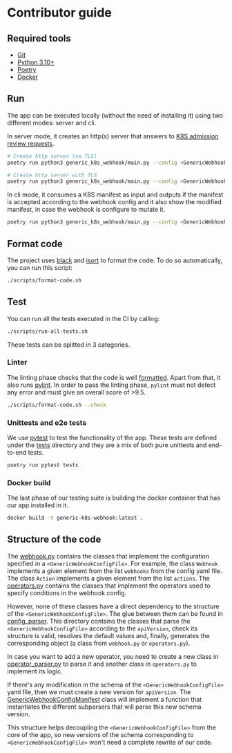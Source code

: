 # Contributor guide

## Required tools

- [Git](https://git-scm.com/downloads)
- [Python 3.10+](https://www.python.org/downloads/)
- [Poetry](https://python-poetry.org/docs/)
- [Docker](https://docs.docker.com/install/)

## Run

The app can be executed locally (without the need of installing it) using two different modes: server and cli.

In server mode, it creates an http(s) server that answers to [K8S admission review requests](https://kubernetes.io/docs/reference/access-authn-authz/extensible-admission-controllers/#webhook-request-and-response).

```bash
# Create http server (no TLS)
poetry run python3 generic_k8s_webhook/main.py --config <GenericWebhookConfigFile> server --port <port>

# Create http server with TLS
poetry run python3 generic_k8s_webhook/main.py --config <GenericWebhookConfigFile> server --port <port> --cert-file <cert.pem> --key-file <key.pem>
```

In cli mode, it consumes a K8S manifest as input and outputs if the manifest is accepted according to the webhook config and it also show the modified manifest, in case the webhook is configure to mutate it.

```bash
poetry run python3 generic_k8s_webhook/main.py --config <GenericWebhookConfigFile> cli --k8s-manifest <k8s-manifest.yaml> --wh-name <name>
```

## Format code

The project uses [black](https://black.readthedocs.io/en/stable/) and [isort](https://pycqa.github.io/isor) to format the code. To do so automatically, you can run this script:

```bash
./scripts/format-code.sh
```

## Test

You can run all the tests executed in the CI by calling:

```bash
./scripts/run-all-tests.sh
```

These tests can be splitted in 3 categories.

### Linter

The linting phase checks that the code is well [formatted](#format-code). Apart from that, it also runs [pylint](https://www.pylint.org/). In order to pass the linting phase, `pylint` must not detect any error and must give an overall score of >9.5.

```bash
./scripts/format-code.sh --check
```

### Unittests and e2e tests

We use [pytest](https://docs.pytest.org/en/7.3.x/) to test the functionality of the app. These tests are defined under the [tests](../tests/) directory and they are a mix of both pure unittests and end-to-end tests.

```bash
poetry run pytest tests
```

### Docker build

The last phase of our testing suite is building the docker container that has our app installed in it.

```bash
docker build -t generic-k8s-webhook:latest .
```

## Structure of the code

The [webhook.py](../generic_k8s_webhook/webhook.py) contains the classes that implement the configuration specified in a `<GenericWebhookConfigFile>`. For example, the class `Webhook` implements a given element from the list `webhooks` from the config yaml file. The class `Action` implements a given element from the list `actions`. The [operators.py](../generic_k8s_webhook/operators.py) contains the classes that implement the operators used to specify conditions in the webhook config.

However, none of these classes have a direct dependency to the structure of the `<GenericWebhookConfigFile>`. The glue between them can be found in [config_parser](../generic_k8s_webhook/config_parser/). This directory contains the classes that parse the `<GenericWebhookConfigFile>` according to the `apiVersion`, check its structure is valid, resolves the default values and, finally, generates the corresponding object (a class from `webhook.py` or `operators.py`).

In case you want to add a new operator, you need to create a new class in [operator_parser.py](../generic_k8s_webhook/config_parser/operator_parser.py) to parse it and another class in `operators.py` to implement its logic.

If there's any modification in the schema of the `<GenericWebhookConfigFile>` yaml file, then we must create a new version for `apiVersion`. The [GenericWebhookConfigManifest](../generic_k8s_webhook/config_parser/entrypoint.py) class will implement a function that instantiates the different subparsers that will parse this new schema version.

This structure helps decoupling the `<GenericWebhookConfigFile>` from the core of the app, so new versions of the schema corresponding to `<GenericWebhookConfigFile>` won't need a complete rewrite of our code.
